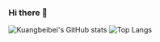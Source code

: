 ### Hi there 👋

![Kuangbeibei's GitHub stats](https://github-readme-stats.vercel.app/api?username=kuangbeibei&show_icons=true) ![Top Langs](https://github-readme-stats.vercel.app/api/top-langs/?username=kuangbeibei&layout=compact)



<!--
**kuangbeibei/kuangbeibei** is a ✨ _special_ ✨ repository because its `README.md` (this file) appears on your GitHub profile.

Here are some ideas to get you started:

- 🔭 I’m currently working on ...
- 🌱 I’m currently learning ...
- 👯 I’m looking to collaborate on ...
- 🤔 I’m looking for help with ...
- 💬 Ask me about ...
- 📫 How to reach me: ...
- 😄 Pronouns: ...
- ⚡ Fun fact: ...
-->
